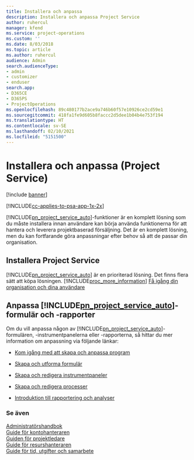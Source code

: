 ```yaml
---
title: Installera och anpassa
description: Installera och anpassa Project Service
author: ruhercul
manager: kfend
ms.service: project-operations
ms.custom: ''
ms.date: 8/03/2018
ms.topic: article
ms.author: ruhercul
audience: Admin
search.audienceType:
- admin
- customizer
- enduser
search.app:
- D365CE
- D365PS
- ProjectOperations
ms.openlocfilehash: 89c480177b2ace9a746b60f57e10926ce2cd59e1
ms.sourcegitcommit: 418fa1fe9d605b8faccc2d5dee1b04b4e753f194
ms.translationtype: HT
ms.contentlocale: sv-SE
ms.lasthandoff: 02/10/2021
ms.locfileid: "5151500"
---
```

# <a name="install-and-customize-project-service"></a>Installera och anpassa (Project Service)

[!include [banner](../includes/psa-now-project-operations.md)]

[!INCLUDE[cc-applies-to-psa-app-1x-2x](../includes/cc-applies-to-psa-app-1x-2x.md)]

[!INCLUDE[pn_project_service_auto](../includes/pn-project-service-auto.md)]-funktioner är en komplett lösning som du måste installera innan användare kan börja använda funktionerna för att hantera och leverera projektbaserad försäljning. Det är en komplett lösning, men du kan fortfarande göra anpassningar efter behov så att de passar din organisation.  
<!-- TODO: I expect to find the information on how to get and install this here. Please find that and add it here. Same for Project Service.--> 
  
## <a name="install-project-service"></a>Installera Project Service  
 [!INCLUDE[pn_project_service_auto](../includes/pn-project-service-auto.md)] är en prioriterad lösning. Det finns flera sätt att köpa lösningen. [!INCLUDE[proc_more_information](../includes/proc-more-information.md)] [Få igång din organisation och dina användare](https://docs.microsoft.com/dynamics365/customerengagement/on-premises/admin/onboard-your-organization-and-users-to-dynamics-365-online)  
  
## <a name="customize-pn_project_service_auto-forms-and-reports"></a>Anpassa [!INCLUDE[pn_project_service_auto](../includes/pn-project-service-auto.md)]-formulär och -rapporter  
 Om du vill anpassa någon av [!INCLUDE[pn_project_service_auto](../includes/pn-project-service-auto.md)]-formulären, -instrumentpanelerna eller -rapporterna, så hittar du mer information om anpassning via följande länkar:  
  
- [Kom igång med att skapa och anpassa program](https://docs.microsoft.com/dynamics365/customerengagement/on-premises/customize/getting-started-customization)  
  
- [Skapa och utforma formulär](https://docs.microsoft.com/dynamics365/customerengagement/on-premises/customize/create-design-forms)  
  
- [Skapa och redigera instrumentpaneler](https://docs.microsoft.com/dynamics365/customerengagement/on-premises/customize/create-edit-dashboards)  
  
- [Skapa och redigera processer](https://docs.microsoft.com/dynamics365/customerengagement/on-premises/customize/guide-staff-through-common-tasks-processes)  
  
- [Introduktion till rapportering och analyser](https://docs.microsoft.com/dynamics365/customerengagement/on-premises/analytics/reporting-analytics-with-dynamics-365)  
  
### <a name="see-also"></a>Se även  
 [Administratörshandbok](../psa/admin-guide.md)   
 [Guide för kontohanteraren](../psa/account-manager-guide.md)   
 [Guiden för projektledare](../psa/project-manager-guide.md)   
 [Guide för resurshanteraren](../psa/resource-manager-guide.md)   
 [Guide för tid, utgifter och samarbete](../psa/time-expense-collaboration-guide.md)
